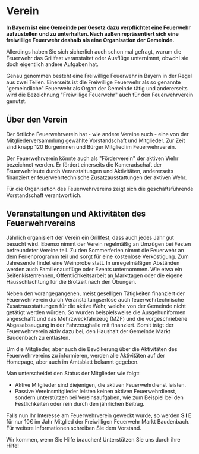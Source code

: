 # Verein

**In Bayern ist eine Gemeinde per Gesetz dazu verpflichtet eine Feuerwehr aufzustellen und zu unterhalten. Nach außen repräsentiert sich eine freiwillige Feuerwehr deshalb als eine Organisation der Gemeinde.**

Allerdings haben Sie sich sicherlich auch schon mal gefragt, warum die Feuerwehr das Grillfest veranstaltet oder Ausflüge unternimmt, obwohl sie doch eigentlich andere Aufgaben hat.

Genau genommen besteht eine Freiwillige Feuerwehr in Bayern in der Regel aus zwei Teilen. Einerseits ist die Freiwillige Feuerwehr als so genannte "gemeindliche" Feuerwehr als Organ der Gemeinde tätig und andererseits wird die Bezeichnung "Freiwillige Feuerwehr" auch für den Feuerwehrverein genutzt.

## Über den Verein

Der örtliche Feuerwehrverein hat - wie andere Vereine auch - eine von der Mitgliederversammlung gewählte Vorstandschaft und Mitglieder. Zur Zeit sind knapp 120 Bürgerinnen und Bürger Mitglied im Feuerwehrverein.

Der Feuerwehrverein könnte auch als "Förderverein" der aktiven Wehr bezeichnet werden. Er fördert einerseits die Kameradschaft der Feuerwehrleute durch Veranstaltungen und Aktivitäten, andererseits finanziert er feuerwehrtechnische Zusatzausstattungen der aktiven Wehr.

Für die Organisation des Feuerwehrvereins zeigt sich die geschäftsführende Vorstandschaft verantwortlich.

## Veranstaltungen und Aktivitäten des Feuerwehrvereins

Jährlich organisiert der Verein ein Grillfest, dass auch jedes Jahr gut besucht wird. Ebenso nimmt der Verein regelmäßig an Umzügen bei Festen befreundeter Vereine teil. Zu den Sommerferien nimmt die Feuerwehr an dem Ferienprogramm teil und sorgt für eine kostenlose Verköstigung. Zum Jahresende findet eine Weinprobe statt. In unregelmäßigen Abständen werden auch Familienausflüge oder Events unternommen. Wie etwa ein Seifenkistenrennen, Öffentlichkeitsarbeit an Markttagen oder die eigene Hausschlachtung für die Brotzeit nach den Übungen.

Neben den vorangegangenen, meist geselligen Tätigkeiten finanziert der Feuerwehrverein durch Veranstaltungserlöse auch feuerwehrtechnische Zusatzausstattungen für die aktive Wehr, welche von der Gemeinde nicht getätigt werden würden. So wurden beispielsweise die Ausgehuniformen angeschafft und das Mehrzweckfahrzeug (MZF) und die vorgeschriebene Abgasabsaugung in der Fahrzeughalle mit finanziert. Somit trägt der Feuerwehrverein aktiv dazu bei, den Haushalt der Gemeinde Markt Baudenbach zu entlasten.

Um die Mitglieder, aber auch die Bevölkerung über die Aktivitäten des Feuerwehrvereins zu informieren, werden alle Aktivitäten auf der Homepage, aber auch im Amtsblatt bekannt gegeben.

Man unterscheidet den Status der Mitglieder wie folgt:

* Aktive Mitglieder sind diejenigen, die aktiven Feuerwehrdienst leisten.
* Passive Vereinsmitglieder leisten keinen aktiven Feuerwehrdienst, sondern unterstützen bei Vereinsaufgaben, wie zum Beispiel bei den Festlichkeiten oder rein durch den jährlichen Beitrag.


Falls nun Ihr Interesse am Feuerwehrverein geweckt wurde, so werden **S I E** für nur 10€ im Jahr Mitglied der Freiwilligen Feuerwehr Markt Baudenbach. Für weitere Informationen schreiben Sie dem Vorstand.

Wir kommen, wenn Sie Hilfe brauchen! Unterstützen Sie uns durch ihre Hilfe!
